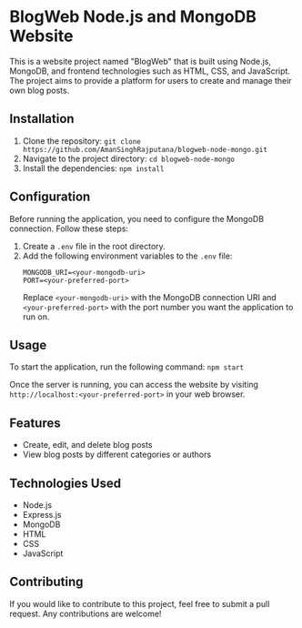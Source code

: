 # BlogWeb Node.js and MongoDB Website

This is a website project named "BlogWeb" that is built using Node.js, MongoDB, and frontend technologies such as HTML, CSS, and JavaScript. The project aims to provide a platform for users to create and manage their own blog posts.

## Installation

1. Clone the repository: `git clone https://github.com/AmanSinghRajputana/blogweb-node-mongo.git`
2. Navigate to the project directory: `cd blogweb-node-mongo`
3. Install the dependencies: `npm install`

## Configuration

Before running the application, you need to configure the MongoDB connection. Follow these steps:

1. Create a `.env` file in the root directory.
2. Add the following environment variables to the `.env` file:
   ```
   MONGODB_URI=<your-mongodb-uri>
   PORT=<your-preferred-port>
   ```
   Replace `<your-mongodb-uri>` with the MongoDB connection URI and `<your-preferred-port>` with the port number you want the application to run on.

## Usage

To start the application, run the following command: `npm start`

Once the server is running, you can access the website by visiting `http://localhost:<your-preferred-port>` in your web browser.

## Features
- Create, edit, and delete blog posts
- View blog posts by different categories or authors

## Technologies Used

- Node.js
- Express.js
- MongoDB
- HTML
- CSS
- JavaScript

## Contributing

If you would like to contribute to this project, feel free to submit a pull request. Any contributions are welcome!

